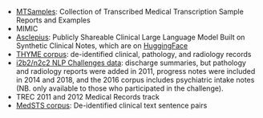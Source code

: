 * [MTSamples](https://mtsamples.com/): Collection of Transcribed Medical Transcription Sample Reports and Examples
* MIMIC
* [Asclepius](https://github.com/starmpcc/Asclepius): Publicly Shareable Clinical Large Language Model Built on Synthetic Clinical Notes, which are on [HuggingFace](https://huggingface.co/datasets/starmpcc/Asclepius-Synthetic-Clinical-Notes)
* [THYME corpus](https://github.com/stylerw/thymedata): de-identified clinical, pathology, and radiology records
* [i2b2/n2c2 NLP Challenges data](n2c2.dbmi.hms.harvard.edu/data-sets): discharge summaries, but pathology and radiology reports were added in 2011, progress notes were included in 2014 and 2018, and the 2016 corpus includes psychiatric intake notes (NB. only available to those who participated in the challenge).
*	TREC 2011 and 2012 Medical Records track
*	[MedSTS corpus](https://arxiv.org/abs/1808.09397): De-identified clinical text sentence pairs

